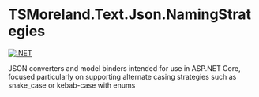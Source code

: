 # TSMoreland.Text.Json.NamingStrategies

[![.NET](https://github.com/tsmoreland/TSMoreland.Text.Json.NamingStrategies/actions/workflows/dotnet.yml/badge.svg)](https://github.com/tsmoreland/TSMoreland.Text.Json.NamingStrategies/actions/workflows/dotnet.yml)

JSON converters and model binders intended for use in ASP.NET Core, focused particularly on supporting alternate casing strategies such as snake_case or kebab-case with enums
